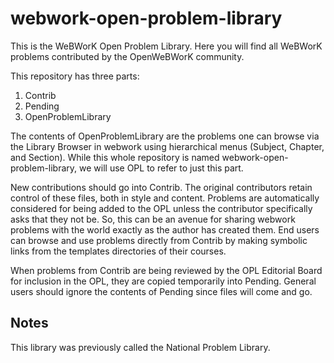 webwork-open-problem-library
=============================

This is the WeBWorK Open Problem Library.  Here you
will find all WeBWorK problems contributed by the OpenWeBWorK
community.

This repository has three parts:
  1. Contrib
  2. Pending
  3. OpenProblemLibrary

The contents of OpenProblemLibrary are the problems one can browse via the Library Browser in webwork using hierarchical menus (Subject, Chapter, and Section).  While this whole repository is named webwork-open-problem-library, we will use OPL to refer to just this part.

New contributions should go into Contrib.  The original contributors retain control of these files, both in style and content.  Problems are automatically considered for being added to the OPL unless the contributor specifically asks that they not be.  So, this can be an avenue for sharing webwork problems with the world exactly as the author has created them.  End users can browse and use problems directly from Contrib by making symbolic links from the templates directories of their courses.

When problems from Contrib are being reviewed by the OPL Editorial Board for inclusion in the OPL, they are copied temporarily into Pending.  General users should ignore the contents of Pending since files will come and go.


Notes
-----

This library was previously called the National Problem Library.
